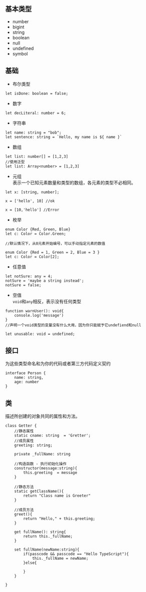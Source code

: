 ## 基本类型
- number
- bigint
- string
- boolean
- null
- undefined
- symbol

## 基础
- 布尔类型</br>
```
let isDone: boolean = false;
```
- 数字</br>
```
let decLiteral: number = 6;
```

- 字符串</br>
```
let name: string = "bob";
let sentence: string = `Hello, my name is ${ name }`
```

- 数组</br>
```
let list: number[] = [1,2,3]
//使用泛型
let list: Array<number> = [1,2,3]
```

- 元组</br>
表示一个已知元素数量和类型的数组，各元素的类型不必相同。
```
let x: [string, number];

x = ['hello', 10] //ok

x = [10,'hello'] //Error

```

- 枚举</br>
```
enum Color {Red, Green, Blue}
let c: Color = Color.Green;

//默认情况下，从0元素开始编号，可以手动指定元素的数值

enum Color {Red = 1, Green = 2, Blue = 3 }
let c: Color = Color[2];

```

- 任意值</br>
```
let notSure: any = 4;
notSure = 'maybe a string instead';
notSure = false;
```

- 空值</br>
`void`和`any`相反，表示没有任何类型
```
function warnUser(): void{
    console.log('message')
}
//声明一个void类型的变量没有什么大用，因为你只能赋予它undefiend和null

let unusable: void = undefined;

```

## 接口
为这些类型命名和为你的代码或者第三方代码定义契约
```
interface Person {
    name: string,
    age: number
}
```
 ## 类
 描述所创建的对象共同的属性和方法。
 ```
 class Getter {
     //静态属性
     static cname: string  = 'Gretter';
     //成员属性
     greeting: string;
     
     private _fullName: string
     
     //构造函数 - 执行初始化操作
     constructor(message:string){
         this.greeting  = message
     }
     
     //静态方法
     static getClassName(){
         return "Class name is Greeter"
     }
     
     //成员方法
     greet(){
         return "Hello," + this.greeting;
     }
     
     get fullName(): string{
         return this._fullName;
     }
     
     set fullName(newName:string){
         if(passcode && passcode == "Hello TypeScript"){
             this._fullName = newName;
         }else{
             
         }
     }
     
 }
 ```
















